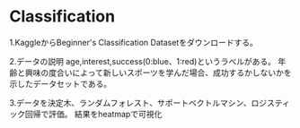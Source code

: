 # Classification

1.KaggleからBeginner's Classification Datasetをダウンロードする。

2.データの説明
age,interest,success(0:blue、1:red)というラベルがある。
年齢と興味の度合いによって新しいスポーツを学んだ場合、成功するかしないかを示したデータセットである。

3.データを決定木、ランダムフォレスト、サポートベクトルマシン、ロジスティック回帰で評価。
結果をheatmapで可視化
